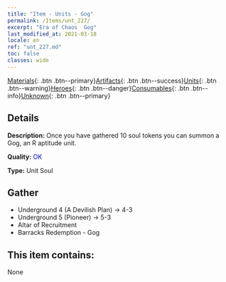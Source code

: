 ```yaml
---
title: "Item - Units - Gog"
permalink: /Items/unt_227/
excerpt: "Era of Chaos  Gog"
last_modified_at: 2021-03-18
locale: en
ref: "unt_227.md"
toc: false
classes: wide
---
```

 [Materials](/Items/){: .btn .btn--primary}[Artifacts](/Items/Artifacts/){: .btn .btn--success}[Units](/Items/Units/){: .btn .btn--warning}[Heroes](/Items/Heroes/){: .btn .btn--danger}[Consumables](/Items/Consumables/){: .btn .btn--info}[Unknown](/Items/Unknown/){: .btn .btn--primary}

## Details
 **Description:** Once you have gathered 10 soul tokens you can summon a Gog, an R aptitude unit.

 **Quality:** <span style="color: #0000CD">OK</span>

 **Type:** Unit Soul

## Gather

*    Underground 4 (A Devilish Plan) -> 4-3 
*    Underground 5 (Pioneer) -> 5-3 
*    Altar of Recruitment 
*    Barracks Redemption - Gog 

## This item contains:

  None


